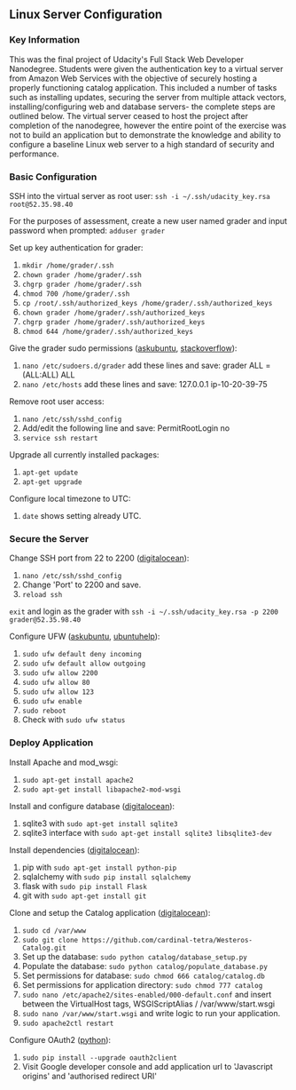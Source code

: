 ## Linux Server Configuration

### Key Information

This was the final project of Udacity's Full Stack Web Developer Nanodegree. Students were given the authentication key to a virtual server from Amazon Web Services with the objective of securely hosting a properly functioning catalog application. This included a number of tasks such as installing updates, securing the server from multiple attack vectors, installing/configuring web and database servers- the complete steps are outlined below. The virtual server ceased to host the project after completion of the nanodegree, however the entire point of the exercise was not to build an application but to demonstrate the knowledge and ability to configure a baseline Linux web server to a high standard of security and performance.


### Basic Configuration

SSH into the virtual server as root user: `ssh -i ~/.ssh/udacity_key.rsa root@52.35.98.40`

For the purposes of assessment, create a new user named grader and input password when prompted: `adduser grader`

Set up key authentication for grader:  
1. `mkdir /home/grader/.ssh`  
2. `chown grader /home/grader/.ssh`  
3. `chgrp grader /home/grader/.ssh`  
4. `chmod 700 /home/grader/.ssh`  
5. `cp /root/.ssh/authorized_keys /home/grader/.ssh/authorized_keys`  
6. `chown grader /home/grader/.ssh/authorized_keys`  
7. `chgrp grader /home/grader/.ssh/authorized_keys`  
8. `chmod 644 /home/grader/.ssh/authorized_keys`  

Give the grader sudo permissions ([askubuntu](http://askubuntu.com/questions/168280/how-do-i-grant-sudo-privileges-to-an-existing-user), [stackoverflow](http://stackoverflow.com/questions/33441873/aws-error-sudo-unable-to-resolve-host-ip-10-0-xx-xx)):  
1. `nano /etc/sudoers.d/grader` add these lines and save: grader    ALL = (ALL:ALL) ALL  
2. `nano /etc/hosts` add these lines and save: 127.0.0.1 ip-10-20-39-75  

Remove root user access:  
1. `nano /etc/ssh/sshd_config`  
2. Add/edit the following line and save: PermitRootLogin no  
3. `service ssh restart`  

Upgrade all currently installed packages:  
1. `apt-get update`  
2. `apt-get upgrade`  

Configure local timezone to UTC:  
1. `date` shows setting already UTC.  

### Secure the Server
Change SSH port from 22 to 2200 ([digitalocean](https://www.digitalocean.com/community/tutorials/initial-server-setup-with-ubuntu-12-04)):  
1. `nano /etc/ssh/sshd_config`  
2. Change 'Port' to 2200 and save.  
3. `reload ssh`  

`exit` and login as the grader with `ssh -i ~/.ssh/udacity_key.rsa -p 2200 grader@52.35.98.40`

Configure UFW ([askubuntu](http://askubuntu.com/questions/187071/how-do-i-restart-shutdown-from-a-terminal), [ubuntuhelp](https://help.ubuntu.com/community/UFW#Allow_Access)):  
1. `sudo ufw default deny incoming`  
2. `sudo ufw default allow outgoing`  
3. `sudo ufw allow 2200`  
4. `sudo ufw allow 80`  
5. `sudo ufw allow 123`  
6. `sudo ufw enable`  
7. `sudo reboot`  
8. Check with `sudo ufw status`  

### Deploy Application

Install Apache and mod_wsgi:  
1. `sudo apt-get install apache2`  
2. `sudo apt-get install libapache2-mod-wsgi`  

Install and configure database ([digitalocean](https://www.digitalocean.com/community/tutorials/how-and-when-to-use-sqlite)):  
1. sqlite3 with `sudo apt-get install sqlite3`  
2. sqlite3 interface with `sudo apt-get install sqlite3 libsqlite3-dev`  

Install dependencies ([digitalocean](https://www.digitalocean.com/community/tutorials/how-to-install-git-on-ubuntu-14-04)):  
1. pip with `sudo apt-get install python-pip`  
2. sqlalchemy with `sudo pip install sqlalchemy`  
3. flask with `sudo pip install Flask`  
4. git  with `sudo apt-get install git`  

Clone and setup the Catalog application ([digitalocean](https://www.digitalocean.com/community/tutorials/how-to-deploy-a-flask-application-on-an-ubuntu-vps)):  
1. `sudo cd /var/www`  
2. `sudo git clone https://github.com/cardinal-tetra/Westeros-Catalog.git`  
3. Set up the database: `sudo python catalog/database_setup.py`  
4. Populate the database: `sudo python catalog/populate_database.py`  
5. Set permissions for database: `sudo chmod 666 catalog/catalog.db`  
6. Set permissions for application directory: `sudo chmod 777 catalog`  
7. `sudo nano /etc/apache2/sites-enabled/000-default.conf` and insert between the VirtualHost tags, WSGIScriptAlias / /var/www/start.wsgi  
8. `sudo nano /var/www/start.wsgi` and write logic to run your application.  
9. `sudo apache2ctl restart`  

Configure OAuth2 ([python](https://pypi.python.org/pypi/oauth2client/)):  
1. `sudo pip install --upgrade oauth2client`  
2. Visit Google developer console and add application url to 'Javascript origins' and 'authorised redirect URI'  
